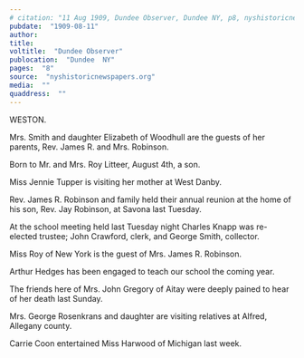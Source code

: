 ```yaml
---
# citation: "11 Aug 1909, Dundee Observer, Dundee NY, p8, nyshistoricnewspapers.org."
pubdate:  "1909-08-11"
author: 
title: 
voltitle:  "Dundee Observer"
publocation:  "Dundee  NY"
pages:  "8"
source:  "nyshistoricnewspapers.org"
media:  ""
quaddress:  ""
---
```

WESTON. 

Mrs. Smith and daughter Elizabeth of Woodhull are the guests of her parents, Rev. James R. and Mrs. Robinson. 

Born to Mr. and Mrs. Roy Litteer, August 4th, a son. 

Miss Jennie Tupper is visiting her mother at West Danby. 

Rev. James R. Robinson and family held their annual reunion at the home of his son, Rev. Jay Robinson, at Savona last Tuesday. 

At the school meeting held last Tuesday night Charles Knapp was re-elected trustee; John Crawford, clerk, and George Smith, collector. 

Miss Roy of New York is the guest of Mrs. James R. Robinson. 

Arthur Hedges has been engaged to teach our school the coming year. 

The friends here of Mrs. John Gregory of Aitay were deeply pained to hear of her death last Sunday. 

Mrs. George Rosenkrans and daughter are visiting relatives at Alfred, Allegany county. 

Carrie Coon entertained Miss Harwood of Michigan last week. 

